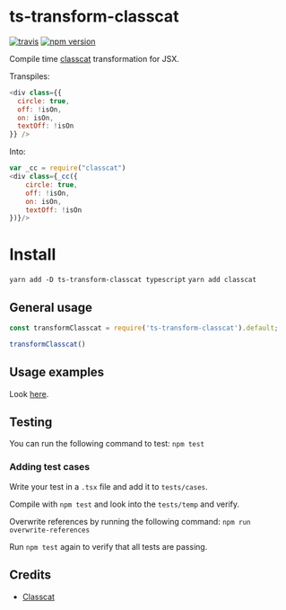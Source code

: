# ts-transform-classcat
[![travis](https://travis-ci.org/deamme/ts-transform-classcat.svg?branch=master)](https://travis-ci.org/deamme/ts-transform-classcat)
[![npm version](https://badge.fury.io/js/ts-transform-classcat.svg)](https://badge.fury.io/js/ts-transform-classcat)

Compile time [classcat](https://github.com/JorgeBucaran/classcat) transformation for JSX.

Transpiles:
```javascript
<div class={{
  circle: true,
  off: !isOn,
  on: isOn,
  textOff: !isOn
}} />
```
Into:
```javascript
var _cc = require("classcat")
<div class={_cc({
    circle: true,
    off: !isOn,
    on: isOn,
    textOff: !isOn
})}/>
```

# Install
`yarn add -D ts-transform-classcat typescript`
`yarn add classcat`

## General usage
```javascript
const transformClasscat = require('ts-transform-classcat').default;

transformClasscat()
```

## Usage examples
Look [here](https://github.com/deamme/ts-transform-inferno/tree/master/examples).

## Testing
You can run the following command to test: `npm test`

### Adding test cases
Write your test in a `.tsx` file and add it to `tests/cases`.

Compile with `npm test` and look into the `tests/temp` and verify.

Overwrite references by running the following command: `npm run overwrite-references`

Run `npm test` again to verify that all tests are passing.

## Credits
- [Classcat](https://github.com/JorgeBucaran/classcat)
